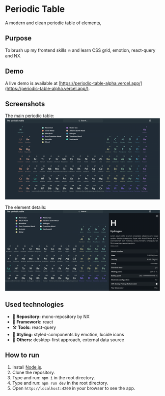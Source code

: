 # Periodic Table

A modern and clean periodic table of elements,

## Purpose

To brush up my frontend skills 🔥 and learn CSS grid, emotion, react-query and NX.

## Demo

A live demo is available at [https://periodic-table-alpha.vercel.app/](https://periodic-table-alpha.vercel.app/).

## Screenshots

The main periodic table:
![main](./screenshots/main.png)

The element details:
![details](./screenshots/details.png)

## Used technologies

- 🎁 **Repository:** mono-repository by NX
- 🌈 **Framework:** react
- 🛠️ **Tools:** react-query
- 🎨 **Styling:** styled-components by emotion, lucide icons
- 💎 **Others:** desktop-first approach, external data source

## How to run

1. Install [Node.js](https://nodejs.org/en/download/).
2. Clone the repository.
3. Type and run: `npm i` in the root directory.
4. Type and run: `npm run dev` in the root directory.
5. Open `http://localhost:4200` in your browser to see the app.
